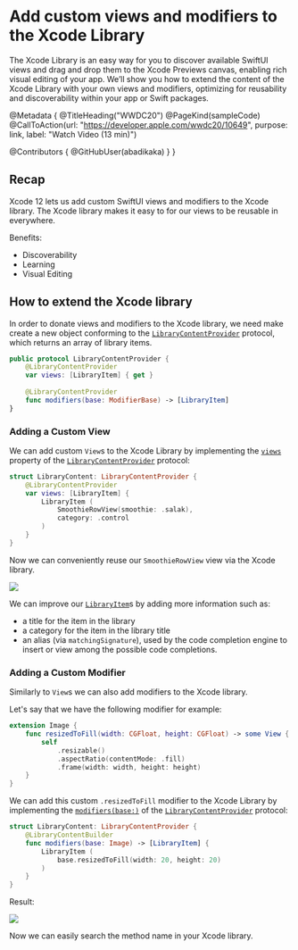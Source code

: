 # Add custom views and modifiers to the Xcode Library

The Xcode Library is an easy way for you to discover available SwiftUI views and drag and drop them to the Xcode Previews canvas, enabling rich visual editing of your app. We’ll show you how to extend the content of the Xcode Library with your own views and modifiers, optimizing for reusability and discoverability within your app or Swift packages.

@Metadata {
   @TitleHeading("WWDC20")
   @PageKind(sampleCode)
   @CallToAction(url: "https://developer.apple.com/wwdc20/10649", purpose: link, label: "Watch Video (13 min)")

   @Contributors {
      @GitHubUser(abadikaka)
   }
}



## Recap

Xcode 12 lets us add custom SwiftUI views and modifiers to the Xcode library.
The Xcode library makes it easy to for our views to be reusable in everywhere.

Benefits:

* Discoverability
* Learning
* Visual Editing

## How to extend the Xcode library

In order to donate views and modifiers to the Xcode library, we need make create a new object conforming to the [`LibraryContentProvider`][lcpDoc] protocol, which returns an array of library items.

```swift
public protocol LibraryContentProvider {
    @LibraryContentProvider
    var views: [LibraryItem] { get }
    
    @LibraryContentProvider
    func modifiers(base: ModifierBase) -> [LibraryItem]
}
```

### Adding a Custom View

We can add custom `View`s to the Xcode Library by implementing the [`views`][viewsDoc] property of the [`LibraryContentProvider`][lcpDoc] protocol:

```swift
struct LibraryContent: LibraryContentProvider {
    @LibraryContentProvider
    var views: [LibraryItem] { 
        LibraryItem (
            SmoothieRowView(smoothie: .salak),
            category: .control
        )
    }
}
```

Now we can conveniently reuse our `SmoothieRowView` view via the Xcode library.

![][xcode_library]

We can improve our [`LibraryItem`][liDoc]s by adding more information such as:

- a title for the item in the library
- a category for the item in the library title 
- an alias (via `matchingSignature`), used by the code completion engine to insert or view among the possible code completions.

### Adding a Custom Modifier

Similarly to `View`s we can also add modifiers to the Xcode library.

Let's say that we have the following modifier for example:

```swift
extension Image {
    func resizedToFill(width: CGFloat, height: CGFloat) -> some View {
        self 
            .resizable()
            .aspectRatio(contentMode: .fill)
            .frame(width: width, height: height)
    }
}
```

We can add this custom `.resizedToFill` modifier to the Xcode Library by implementing the [`modifiers(base:)`][modDoc] of the [`LibraryContentProvider`][lcpDoc] protocol:

```swift
struct LibraryContent: LibraryContentProvider {
    @LibraryContentBuilder
    func modifiers(base: Image) -> [LibraryItem] {
        LibraryItem (
            base.resizedToFill(width: 20, height: 20)
        )
    }
}
```

Result:

![][xcode_modifier]

Now we can easily search the method name in your Xcode library.

[lcpDoc]: https://developer.apple.com/documentation/developertoolssupport/librarycontentprovider
[liDoc]: https://developer.apple.com/documentation/developertoolssupport/libraryitem
[viewsDoc]: https://developer.apple.com/documentation/developertoolssupport/librarycontentprovider/views-25pdm
[modDoc]: https://developer.apple.com/documentation/developertoolssupport/librarycontentprovider/modifiers(base:)-4svii

[xcode_library]: xcode_library.png
[xcode_modifier]: xcode_modifier.png
